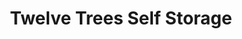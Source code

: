 ---
title: "Twelve Trees Self Storage"
url: /poulsbo/twelve-trees-self-storage/
shop: storage rental
---